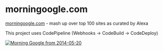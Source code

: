 morningoogle.com
================

[morningoogle.com](http://morningoogle.com "MorninGoogle") - mash up over top 100 sites as curated by Alexa

This project uses CodePipeline (Webhooks -> CodeBuild -> CodeDeploy)  

[![Morning Google from 2014-05-20](http://img.youtube.com/vi/BeutJydMRKE/0.jpg)](http://www.youtube.com/watch?v=BeutJydMRKE)
